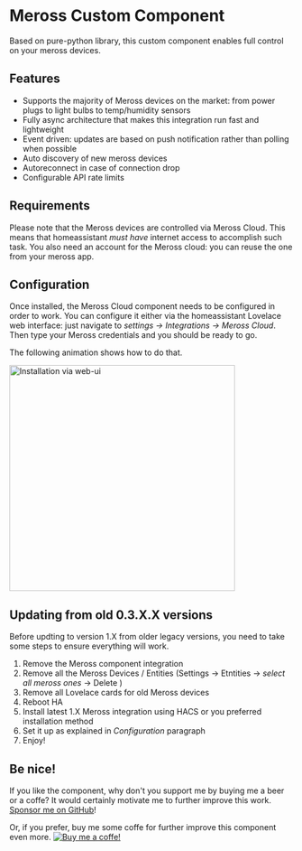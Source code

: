 # Meross Custom Component
Based on pure-python library, this custom component enables full control on your meross devices. 

## Features
* Supports the majority of Meross devices on the market: from power plugs to light bulbs to temp/humidity sensors
* Fully async architecture that makes this integration run fast and lightweight 
* Event driven: updates are based on push notification rather than polling when possible 
* Auto discovery of new meross devices
* Autoreconnect in case of connection drop
* Configurable API rate limits

## Requirements
Please note that the Meross devices are controlled via Meross Cloud. This means that homeassistant 
*must have* internet access to accomplish such task. You also need an account for the Meross cloud: 
you can reuse the one from your meross app.

## Configuration
Once installed, the Meross Cloud component needs to be configured in order to work.
You can configure it either via the homeassistant Lovelace web interface: just navigate to 
_settings -> Integrations -> Meross Cloud_. Then type your Meross credentials and you should
be ready to go. 

The following animation shows how to do that.

<a href="https://raw.githubusercontent.com/albertogeniola/meross-homeassistant/master/docs/source/images/components/meross_cloud/install-via-webui.gif">
<img src="https://raw.githubusercontent.com/albertogeniola/meross-homeassistant/master/docs/source/images/components/meross_cloud/install-via-webui.gif" alt="Installation via web-ui" width=400>
</a>

## Updating from old 0.3.X.X versions
Before updting to version 1.X from older legacy versions, you need to take some steps to ensure everything will work.
1. Remove the Meross component integration
1. Remove all the Meross Devices / Entities (Settings -> Etntities -> _select all meross ones_ -> Delete )
1. Remove all Lovelace cards for old Meross devices 
1. Reboot HA
1. Install latest 1.X Meross integration using HACS or you preferred installation method
1. Set it up as explained in _Configuration_ paragraph
1. Enjoy!

## Be nice!
If you like the component, why don't you support me by buying me a beer or a coffe?
It would certainly motivate me to further improve this work. [Sponsor me on GitHub](https://github.com/sponsors/albertogeniola)!

Or, if you prefer, buy me some coffe for further improve this component even more. 
[![Buy me a coffe!](https://www.buymeacoffee.com/assets/img/custom_images/black_img.png)](https://www.buymeacoffee.com/albertogeniola)
